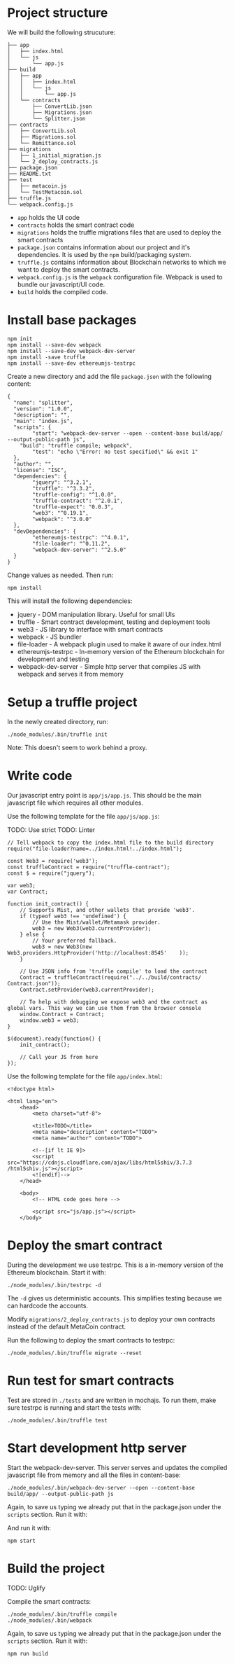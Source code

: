 # Project structure

We will build the following strucuture:

    ├── app
    │   ├── index.html
    │   └── js
    │       └── app.js
    ├── build
    │   ├── app
    │   │   ├── index.html
    │   │   └── js
    │   │       └── app.js
    │   └── contracts
    │       ├── ConvertLib.json
    │       ├── Migrations.json
    │       └── Splitter.json
    ├── contracts
    │   ├── ConvertLib.sol
    │   ├── Migrations.sol
    │   └── Remittance.sol
    ├── migrations
    │   ├── 1_initial_migration.js
    │   └── 2_deploy_contracts.js
    ├── package.json
    ├── README.txt
    ├── test
    │   ├── metacoin.js
    │   └── TestMetacoin.sol
    ├── truffle.js
    └── webpack.config.js

* `app` holds the UI code
* `contracts` holds the smart contract code
* `migrations` holds the truffle migrations files that are used to deploy the smart contracts
* `package.json` contains information about our project and it's dependencies. It is used by the `npm` build/packaging system.
* `truffle.js` contains information about Blockchain networks to which we want to deploy the smart contracts.
* `webpack.config.js` is the `webpack` configuration file. Webpack is used to bundle our javascript/UI code.
* `build` holds the compiled code.

# Install base packages

    npm init
    npm install --save-dev webpack
    npm install --save-dev webpack-dev-server
    npm install -save truffle
    npm install --save-dev ethereumjs-testrpc

Create a new directory and add the file `package.json` with the following content:

    {
      "name": "splitter",
      "version": "1.0.0",
      "description": "",
      "main": "index.js",
      "scripts": {
            "start": "webpack-dev-server --open --content-base build/app/ --output-public-path js",
        "build": "truffle compile; webpack",
            "test": "echo \"Error: no test specified\" && exit 1"
      },
      "author": "",
      "license": "ISC",
      "dependencies": {
            "jquery": "^3.2.1",
            "truffle": "^3.3.2",
            "truffle-config": "^1.0.0",
            "truffle-contract": "^2.0.1",
            "truffle-expect": "0.0.3",
            "web3": "^0.19.1",
            "webpack": "^3.0.0"
      },
      "devDependencies": {
            "ethereumjs-testrpc": "^4.0.1",
            "file-loader": "^0.11.2",
            "webpack-dev-server": "^2.5.0"
      }
    }

Change values as needed. Then run:

    npm install

This will install the following dependencies:

* jquery - DOM manipulation library. Useful for small UIs
* truffle - Smart contract development, testing and deployment tools
* web3 - JS library to interface with smart contracts
* webpack - JS bundler
* file-loader - A webpack plugin used to make it aware of our index.html
* ethereumjs-testrpc - In-memory version of the Ethereum blockchain for development and testing
* webpack-dev-server - Simple http server that compiles JS with webpack and serves it from memory

# Setup a truffle project

In the newly created directory, run:

    ./node_modules/.bin/truffle init

Note: This doesn't seem to work behind a proxy.

# Write code

Our javascript entry point is `app/js/app.js`. This should be the main javascript file which requires all other modules.

Use the following template for the file `app/js/app.js`:

TODO: Use strict
TODO: Linter

    // Tell webpack to copy the index.html file to the build directory
    require("file-loader?name=../index.html!../index.html");
    
    const Web3 = require('web3');
    const truffleContract = require("truffle-contract");
    const $ = require("jquery");
    
    var web3;
    var Contract;
    
    function init_contract() {
        // Supports Mist, and other wallets that provide 'web3'.
        if (typeof web3 !== 'undefined') {
            // Use the Mist/wallet/Metamask provider.
            web3 = new Web3(web3.currentProvider);
        } else {
            // Your preferred fallback.
            web3 = new Web3(new Web3.providers.HttpProvider('http://localhost:8545'    )); 
        }
    
        // Use JSON info from 'truffle compile' to load the contract
        Contract = truffleContract(require("../../build/contracts/    Contract.json"));
        Contract.setProvider(web3.currentProvider);
    
        // To help with debugging we expose web3 and the contract as global vars. This way we can use them from the browser console
        window.Contract = Contract;
        window.web3 = web3;
    }
    
    $(document).ready(function() {
        init_contract();
    
        // Call your JS from here
    });

Use the following template for the file `app/index.html`:

    <!doctype html>
    
    <html lang="en">
        <head>
            <meta charset="utf-8">
    
            <title>TODO</title>
            <meta name="description" content="TODO">
            <meta name="author" content="TODO">
    
            <!--[if lt IE 9]>
            <script src="https://cdnjs.cloudflare.com/ajax/libs/html5shiv/3.7.3    /html5shiv.js"></script>
            <![endif]-->
        </head>
    
        <body>
            <!-- HTML code goes here -->

            <script src="js/app.js"></script>
        </body>


# Deploy the smart contract

During the development we use testrpc. This is a in-memory version of the Ethereum blockchain. Start it with:

    ./node_modules/.bin/testrpc -d

The `-d` gives us deterministic accounts. This simplifies testing because we can hardcode the accounts.

Modify `migrations/2_deploy_contracts.js` to deploy your own contracts instead of the default MetaCoin contract.

Run the following to deploy the smart contracts to testrpc:

    ./node_modules/.bin/truffle migrate --reset

# Run test for smart contracts

Test are stored in `./tests` and are written in mochajs. To run them, make sure testrpc is running and start the tests with:

    ./node_modules/.bin/truffle test

# Start development http server

Start the webpack-dev-server. This server serves and updates the compiled javascript file from memory and all the files in content-base:

    ./node_modules/.bin/webpack-dev-server --open --content-base build/app/ --output-public-path js

Again, to save us typing we already put that in the package.json under the `scripts` section. Run it with:

And run it with:

    npm start

# Build the project

TODO: Uglify

Compile the smart contracts:

    ./node_modules/.bin/truffle compile
    ./node_modules/.bin/webpack

Again, to save us typing we already put that in the package.json under the `scripts` section. Run it with:

    npm run build
